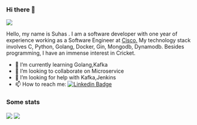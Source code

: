 ### Hi there 👋

<!--
**suhassuhas/suhassuhas** is a ✨ _special_ ✨ repository because its `README.md` (this file) appears on your GitHub profile.

Here are some ideas to get you started:
-->
![](https://komarev.com/ghpvc/?username=suhassuhasP&color=blue)
<!--
[![HitCount](https://hits.dwyl.com/suhassuhas/suhassuhas.svg?style=flat-square)](http://hits.dwyl.com/suhassuhas/suhassuhas)
-->

Hello, my name is Suhas . I am a software developer with one year of experience working as a Software Engineer at [Cisco.](https://www.cisco.com/) My technology stack involves C, Python, Golang, Docker, Gin, Mongodb, Dynamodb. Besides programming, I have an immense interest in Cricket.


- 🌱 I’m currently learning Golang,Kafka
- 👯 I’m looking to collaborate on Microservice
- 🤔 I’m looking for help with Kafka,Jenkins
- 📫 How to reach me: [![Linkedin Badge](https://img.shields.io/badge/-LinkedIn-blue?style=flat-square&logo=Linkedin&logoColor=white&link=https://www.linkedin.com/in/suhas-r-97a508165/)](https://www.linkedin.com/in/suhas-r-97a508165/)

### Some stats 

<!-- <a href="https://github.com/anuraghazra/github-readme-stats"> -->
  <img align="center" src="https://github-readme-stats.vercel.app/api?username=suhassuhas&show_icons=true&theme=dark" />
<!-- </a> -->

<!-- <a href="https://github.com/suhassuhas/suhassuhas"> -->
  <img align="center" src="https://github-readme-stats.vercel.app/api/top-langs/?username=suhassuhas&layout=compact&theme=dark" />
